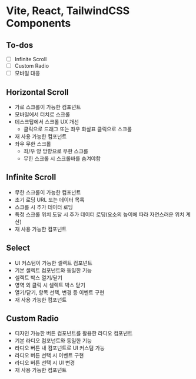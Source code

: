 # Vite, React, TailwindCSS Components

## To-dos

- [ ] Infinite Scroll
- [ ] Custom Radio
- [ ] 모바일 대응

## Horizontal Scroll

- 가로 스크롤이 가능한 컴포넌트
- 모바일에서 터치로 스크롤
- 데스크탑에서 스크롤 UX 개선
  - 클릭으로 드래그 또는 좌우 화살표 클릭으로 스크롤
- 재 사용 가능한 컴포넌트
- 좌우 무한 스크롤
  - 좌/우 양 방향으로 무한 스크롤
  - 무한 스크롤 시 스크롤바를 숨겨야함

## Infinite Scroll

- 무한 스크롤이 가능한 컴포넌트
- 초기 로딩 URL 또는 데이터 목록
- 스크롤 시 추가 데이터 로딩
- 특정 스크롤 위치 도달 시 추가 데이터 로딩(요소의 높이에 따라 자연스러운 위치 계산)
- 재 사용 가능한 컴포넌트

## Select

- UI 커스텀이 가능한 셀렉트 컴포넌트
- 기본 셀렉트 컴포넌트와 동일한 기능
- 셀렉트 박스 열기/닫기
- 영역 외 클릭 시 셀렉트 박스 닫기
- 열기/닫기, 항목 선택, 변경 등 이벤트 구현
- 재 사용 가능한 컴포넌트

## Custom Radio

- 디자인 가능한 버튼 컴포넌트를 활용한 라디오 컴포넌트
- 기본 라디오 컴포넌트와 동일한 기능
- 라디오 버튼 내 컴포넌트로 UI 커스텀 가능
- 라디오 버튼 선택 시 이벤트 구현
- 라디오 버튼 선택 시 UI 변경
- 재 사용 가능한 컴포넌트
